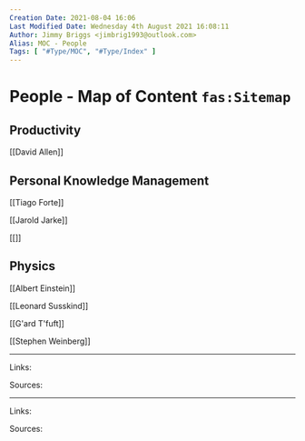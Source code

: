 ```yaml
---
Creation Date: 2021-08-04 16:06
Last Modified Date: Wednesday 4th August 2021 16:08:11
Author: Jimmy Briggs <jimbrig1993@outlook.com>
Alias: MOC - People
Tags: [ "#Type/MOC", "#Type/Index" ]
---
```


# People - Map of Content `fas:Sitemap`

## Productivity

[[David Allen]]

## Personal Knowledge Management

[[Tiago Forte]]

[[Jarold Jarke]]

[[]]

## Physics

[[Albert Einstein]]

[[Leonard Susskind]]

[[G'ard T'fuft]]

[[Stephen Weinberg]]

***

Links: 

Sources:

***

Links: 

Sources:

